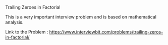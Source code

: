 Trailing Zeroes in Factorial

This is a very important interview problem and is based on mathematical analysis.

Link to the Problem :
https://www.interviewbit.com/problems/trailing-zeros-in-factorial/